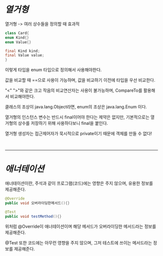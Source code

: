 # **_열거형_**

열거형
-> 여러 상수들을 정의할 때 효과적

```java
class Card{
enum Kind{}
enum Value{}

final Kind kind;
final Value value;
}
```

이렇게 타입을 enum 타입으로 정의해서 사용해야한다.

값을 비교할 때 ==으로 사용이 가능하며, 값을 비교하기 이전에 타입을 우선 비교한다.

"<" ">"와 같은 크고 작음의 비교연산자는 사용이 불가능하며, CompareTo를 활용해서 비교해야한다.

클래스의 조상이 java.lang.Object라면, enum의 조상은 java.lang.Enum 이다.

열거형의 인스턴스 변수는 반드시 final이어야 한다는 제약은 없지만, 기본적으로는 열거형의 상수를 저장하기 위해 사용하다보니 final을 붙인다.

열거형 생성자는 접근제어자가 묵시적으로 private이기 때문에 객체를 만들 수 없다!

</br>

---

# **_애너테이션_**

애너테이션이란, 주석과 같이 프로그램(코드)에는 영향은 주지 않으며, 유용한 정보를 제공해준다.

```java
@Override
public void 오버라이딩한메서드(){}

@Test
public void testMethod(){}
```

위처럼 @Override이 애너테이션이며 해당 메서드가 오버라이딩한 메서드라는 정보를 제공해준다.

@Test 또한 코드에는 아무런 영향을 주지 않으며, 그저 테스트에 쓰이는 메서드라는 정보를 제공해준다.

